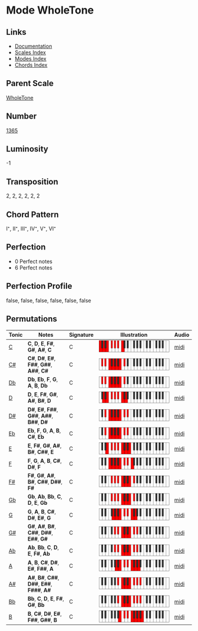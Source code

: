 # Mode WholeTone

## Links

- [Documentation](README.md)
- [Scales Index](Scales.md)
- [Modes Index](Modes.md)
- [Chords Index](Chords.md)

## Parent Scale

[WholeTone](ScaleWholeTone.md)

## Number

[1365](https://ianring.com/musictheory/scales/1365)

## Luminosity

-1

## Transposition

2, 2, 2, 2, 2, 2

## Chord Pattern

I⁺, II⁺, III⁺, IV⁺, V⁺, VI⁺

## Perfection

- 0 Perfect notes
- 6 Perfect notes

## Perfection Profile

false, false, false, false, false, false

## Permutations

| Tonic | Notes | Signature | Illustration | Audio |
|-------|-------|-----------|--------------|-------|
| [C](ModeCNaturalWholeTone.md) | **C**, **D**, **E**, **F#**, **G#**, **A#**, **C** | C | ![CNaturalWholeTone](ModeCNaturalWholeTone.png) | [midi](https://github.com/edipermadi/music/blob/main/docs/ModeCNaturalWholeTone.mid?raw=true) |
| [C#](ModeCSharpWholeTone.md) | **C#**, **D#**, **E#**, **F##**, **G##**, **A##**, **C#** | C | ![CSharpWholeTone](ModeCSharpWholeTone.png) | [midi](https://github.com/edipermadi/music/blob/main/docs/ModeCSharpWholeTone.mid?raw=true) |
| [Db](ModeDFlatWholeTone.md) | **Db**, **Eb**, **F**, **G**, **A**, **B**, **Db** | C | ![DFlatWholeTone](ModeDFlatWholeTone.png) | [midi](https://github.com/edipermadi/music/blob/main/docs/ModeDFlatWholeTone.mid?raw=true) |
| [D](ModeDNaturalWholeTone.md) | **D**, **E**, **F#**, **G#**, **A#**, **B#**, **D** | C | ![DNaturalWholeTone](ModeDNaturalWholeTone.png) | [midi](https://github.com/edipermadi/music/blob/main/docs/ModeDNaturalWholeTone.mid?raw=true) |
| [D#](ModeDSharpWholeTone.md) | **D#**, **E#**, **F##**, **G##**, **A##**, **B##**, **D#** | C | ![DSharpWholeTone](ModeDSharpWholeTone.png) | [midi](https://github.com/edipermadi/music/blob/main/docs/ModeDSharpWholeTone.mid?raw=true) |
| [Eb](ModeEFlatWholeTone.md) | **Eb**, **F**, **G**, **A**, **B**, **C#**, **Eb** | C | ![EFlatWholeTone](ModeEFlatWholeTone.png) | [midi](https://github.com/edipermadi/music/blob/main/docs/ModeEFlatWholeTone.mid?raw=true) |
| [E](ModeENaturalWholeTone.md) | **E**, **F#**, **G#**, **A#**, **B#**, **C##**, **E** | C | ![ENaturalWholeTone](ModeENaturalWholeTone.png) | [midi](https://github.com/edipermadi/music/blob/main/docs/ModeENaturalWholeTone.mid?raw=true) |
| [F](ModeFNaturalWholeTone.md) | **F**, **G**, **A**, **B**, **C#**, **D#**, **F** | C | ![FNaturalWholeTone](ModeFNaturalWholeTone.png) | [midi](https://github.com/edipermadi/music/blob/main/docs/ModeFNaturalWholeTone.mid?raw=true) |
| [F#](ModeFSharpWholeTone.md) | **F#**, **G#**, **A#**, **B#**, **C##**, **D##**, **F#** | C | ![FSharpWholeTone](ModeFSharpWholeTone.png) | [midi](https://github.com/edipermadi/music/blob/main/docs/ModeFSharpWholeTone.mid?raw=true) |
| [Gb](ModeGFlatWholeTone.md) | **Gb**, **Ab**, **Bb**, **C**, **D**, **E**, **Gb** | C | ![GFlatWholeTone](ModeGFlatWholeTone.png) | [midi](https://github.com/edipermadi/music/blob/main/docs/ModeGFlatWholeTone.mid?raw=true) |
| [G](ModeGNaturalWholeTone.md) | **G**, **A**, **B**, **C#**, **D#**, **E#**, **G** | C | ![GNaturalWholeTone](ModeGNaturalWholeTone.png) | [midi](https://github.com/edipermadi/music/blob/main/docs/ModeGNaturalWholeTone.mid?raw=true) |
| [G#](ModeGSharpWholeTone.md) | **G#**, **A#**, **B#**, **C##**, **D##**, **E##**, **G#** | C | ![GSharpWholeTone](ModeGSharpWholeTone.png) | [midi](https://github.com/edipermadi/music/blob/main/docs/ModeGSharpWholeTone.mid?raw=true) |
| [Ab](ModeAFlatWholeTone.md) | **Ab**, **Bb**, **C**, **D**, **E**, **F#**, **Ab** | C | ![AFlatWholeTone](ModeAFlatWholeTone.png) | [midi](https://github.com/edipermadi/music/blob/main/docs/ModeAFlatWholeTone.mid?raw=true) |
| [A](ModeANaturalWholeTone.md) | **A**, **B**, **C#**, **D#**, **E#**, **F##**, **A** | C | ![ANaturalWholeTone](ModeANaturalWholeTone.png) | [midi](https://github.com/edipermadi/music/blob/main/docs/ModeANaturalWholeTone.mid?raw=true) |
| [A#](ModeASharpWholeTone.md) | **A#**, **B#**, **C##**, **D##**, **E##**, **F###**, **A#** | C | ![ASharpWholeTone](ModeASharpWholeTone.png) | [midi](https://github.com/edipermadi/music/blob/main/docs/ModeASharpWholeTone.mid?raw=true) |
| [Bb](ModeBFlatWholeTone.md) | **Bb**, **C**, **D**, **E**, **F#**, **G#**, **Bb** | C | ![BFlatWholeTone](ModeBFlatWholeTone.png) | [midi](https://github.com/edipermadi/music/blob/main/docs/ModeBFlatWholeTone.mid?raw=true) |
| [B](ModeBNaturalWholeTone.md) | **B**, **C#**, **D#**, **E#**, **F##**, **G##**, **B** | C | ![BNaturalWholeTone](ModeBNaturalWholeTone.png) | [midi](https://github.com/edipermadi/music/blob/main/docs/ModeBNaturalWholeTone.mid?raw=true) |
